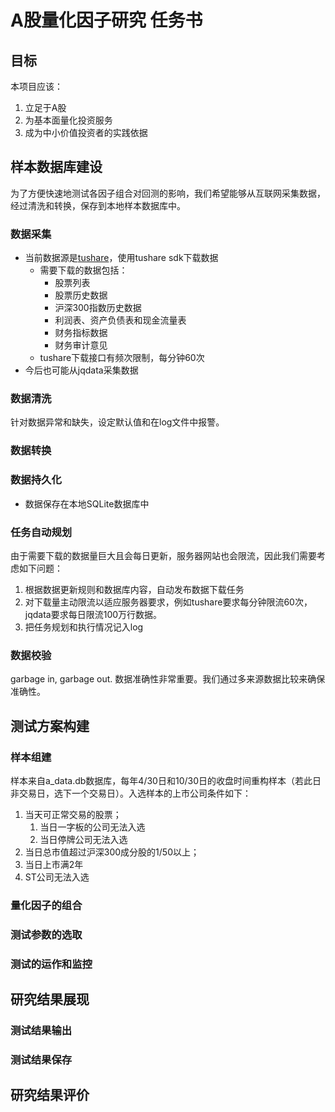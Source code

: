 # A股量化因子研究 任务书

## 目标
本项目应该：
1. 立足于A股
2. 为基本面量化投资服务
3. 成为中小价值投资者的实践依据

## 样本数据库建设
为了方便快速地测试各因子组合对回测的影响，我们希望能够从互联网采集数据，经过清洗和转换，保存到本地样本数据库中。

### 数据采集
- 当前数据源是[tushare](https://tushare.pro/document/2)，使用tushare sdk下载数据
    - 需要下载的数据包括：
        - 股票列表
        - 股票历史数据
        - 沪深300指数历史数据
        - 利润表、资产负债表和现金流量表
        - 财务指标数据
        - 财务审计意见
    - tushare下载接口有频次限制，每分钟60次
- 今后也可能从jqdata采集数据

### 数据清洗
针对数据异常和缺失，设定默认值和在log文件中报警。

### 数据转换

### 数据持久化
- 数据保存在本地SQLite数据库中

### 任务自动规划  
由于需要下载的数据量巨大且会每日更新，服务器网站也会限流，因此我们需要考虑如下问题：
1. 根据数据更新规则和数据库内容，自动发布数据下载任务
2. 对下载量主动限流以适应服务器要求，例如tushare要求每分钟限流60次，jqdata要求每日限流100万行数据。
3. 把任务规划和执行情况记入log

### 数据校验
garbage in, garbage out. 数据准确性非常重要。我们通过多来源数据比较来确保准确性。

## 测试方案构建
### 样本组建
样本来自a_data.db数据库，每年4/30日和10/30日的收盘时间重构样本（若此日非交易日，选下一个交易日）。入选样本的上市公司条件如下：
1. 当天可正常交易的股票；  
    1. 当日一字板的公司无法入选
    2. 当日停牌公司无法入选
2. 当日总市值超过沪深300成分股的1/50以上；
3. 当日上市满2年
4. ST公司无法入选
### 量化因子的组合
### 测试参数的选取
### 测试的运作和监控

## 研究结果展现
### 测试结果输出
### 测试结果保存

## 研究结果评价